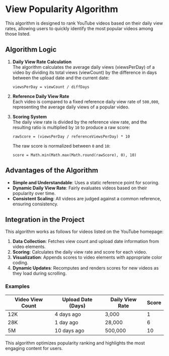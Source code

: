 
# View Popularity Algorithm

This algorithm is designed to rank YouTube videos based on their daily view rates, allowing users to quickly identify the most popular videos among those listed.

## Algorithm Logic

1. **Daily View Rate Calculation**  
   The algorithm calculates the average daily views (viewsPerDay) of a video by dividing its total views (viewCount) by the difference in days between the upload date and the current date:
   ```
   viewsPerDay = viewCount / diffDays
   ```

2. **Reference Daily View Rate**  
   Each video is compared to a fixed reference daily view rate of `500,000`, representing the average daily views of a popular video.

3. **Scoring System**  
   The daily view rate is divided by the reference view rate, and the resulting ratio is multiplied by `10` to produce a raw score:
   ```
   rawScore = (viewsPerDay / referenceViewsPerDay) * 10
   ```

   The raw score is normalized between `0` and `10`:
   ```
   score = Math.min(Math.max(Math.round(rawScore), 0), 10)
   ```

## Advantages of the Algorithm

- **Simple and Understandable**: Uses a static reference point for scoring.
- **Dynamic Daily View Rate**: Fairly evaluates videos based on their popularity over time.
- **Consistent Scaling**: All videos are judged against a common reference, ensuring consistency.

## Integration in the Project

This algorithm works as follows for videos listed on the YouTube homepage:

1. **Data Collection**: Fetches view count and upload date information from video elements.
2. **Scoring**: Calculates the daily view rate and score for each video.
3. **Visualization**: Appends scores to video elements with appropriate color coding.
4. **Dynamic Updates**: Recomputes and renders scores for new videos as they load during scrolling.

### Examples

| Video View Count | Upload Date (Days) | Daily View Rate | Score |
|-------------------|--------------------|-----------------|------|
| 12K              | 4 days ago         | 3,000           | 1    |
| 28K              | 1 day ago          | 28,000          | 6    |
| 5M               | 10 days ago        | 500,000         | 10   |

This algorithm optimizes popularity ranking and highlights the most engaging content for users.
